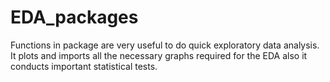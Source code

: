 # EDA_packages
Functions in package are very useful to do quick exploratory data analysis. It plots and imports all the necessary graphs required for the EDA also it conducts important statistical tests.
